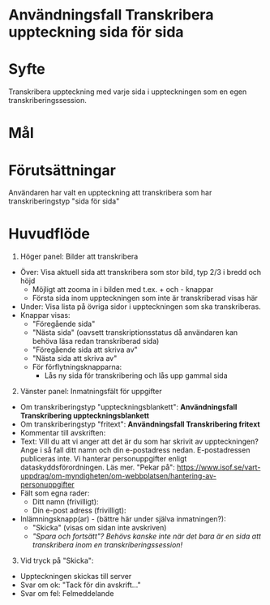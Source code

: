 # Användningsfall Transkribera uppteckning sida för sida
# Syfte
Transkribera uppteckning med varje sida i uppteckningen som en egen transkriberingssession.

# Mål

# Förutsättningar
Användaren har valt en uppteckning att transkribera som har transkriberingstyp "sida för sida"

# Huvudflöde
1. Höger panel: Bilder att transkribera
- Över: Visa aktuell sida att transkribera som stor bild, typ 2/3 i bredd och höjd
  - Möjligt att zooma in i bilden med t.ex. + och - knappar
  - Första sida inom uppteckningen som inte är transkriberad visas här 
- Under: Visa lista på övriga sidor i uppteckningen som ska transkriberas.
- Knappar visas:
  - "Föregående sida"
  - "Nästa sida" (oavsett transkriptionsstatus då användaren kan behöva läsa redan transkriberad sida)
  - "Föregående sida att skriva av"
  - "Nästa sida att skriva av"
  - För förflytningsknapparna:
    - Lås ny sida för transkribering och lås upp gammal sida 
2. Vänster panel: Inmatningsfält för uppgifter
- Om transkriberingstyp "uppteckningsblankett": **Användningsfall Transkribering uppteckningsblankett** 
- Om transkriberingstyp "fritext": **Användningsfall Transkribering fritext** 
- Kommentar till avskriften:
- Text: Vill du att vi anger att det är du som har skrivit av uppteckningen? Ange i så fall ditt namn och din e-postadress nedan. E-postadressen publiceras inte.
Vi hanterar personuppgifter enligt dataskyddsförordningen. Läs mer. "Pekar på": https://www.isof.se/vart-uppdrag/om-myndigheten/om-webbplatsen/hantering-av-personuppgifter
- Fält som egna rader:
  - Ditt namn (frivilligt):
  - Din e-post adress (frivilligt):
- Inlämningsknapp(ar) - (bättre här under själva inmatningen?):
  - "Skicka" (visas om sidan inte avskriven)
  - _"Spara och fortsätt"? Behövs kanske inte när det bara är en sida att transkribera inom en transkriberingssession!_
3. Vid tryck på "Skicka":
- Uppteckningen skickas till server
- Svar om ok: "Tack för din avskrift..."
- Svar om fel: Felmeddelande
